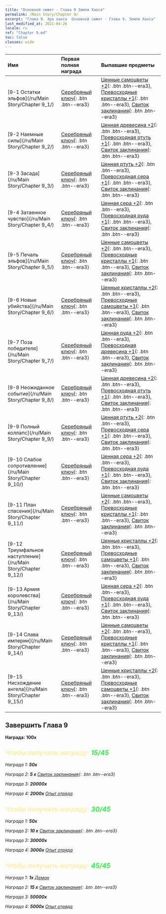 ```yaml
---
title: "Основной сюжет - Глава 9 Земли Хаоса"
permalink: /Main Story/Chapter 9/
excerpt: "Глава 9. Эра хаоса  Основной сюжет - Глава 9. Земли Хаоса"
last_modified_at: 2021-04-26
locale: ru
ref: "Chapter 9.md"
toc: false
classes: wide
---
```


  | Имя |  Первая полная награда | Выпавшие предметы |
  |:------------|:------------|:------------| 
  | [9-1 Остатки эльфов](/ru/Main Story/Chapter 9_1/) | [Серебряный ключ](/ItemsRU/con_693/){: .btn .btn--era3} | [Ценные самоцветы +2](/ItemsRU/mat_30/){: .btn .btn--era3}, [Превосходные кристаллы +1](/ItemsRU/mat_24/){: .btn .btn--era3}, [Свиток заклинания](/ItemsRU/con_694/){: .btn .btn--era3} |
  | [9-2 Наемные силы](/ru/Main Story/Chapter 9_2/) | [Серебряный ключ](/ItemsRU/con_693/){: .btn .btn--era3} | [Ценная древесина +2](/ItemsRU/mat_27/){: .btn .btn--era3}, [Превосходная ртуть +1](/ItemsRU/mat_21/){: .btn .btn--era3}, [Свиток заклинания](/ItemsRU/con_694/){: .btn .btn--era3} |
  | [9-3 Засада](/ru/Main Story/Chapter 9_3/) | [Серебряный ключ](/ItemsRU/con_693/){: .btn .btn--era3} | [Ценная ртуть +2](/ItemsRU/mat_28/){: .btn .btn--era3}, [Превосходная сера +1](/ItemsRU/mat_22/){: .btn .btn--era3}, [Свиток заклинания](/ItemsRU/con_694/){: .btn .btn--era3} |
  | [9-4 Затаенное чувство](/ru/Main Story/Chapter 9_4/) | [Серебряный ключ](/ItemsRU/con_693/){: .btn .btn--era3} | [Ценная сера +2](/ItemsRU/mat_29/){: .btn .btn--era3}, [Превосходная руда +1](/ItemsRU/mat_19/){: .btn .btn--era3}, [Свиток заклинания](/ItemsRU/con_694/){: .btn .btn--era3} |
  | [9-5 Печаль эльфов](/ru/Main Story/Chapter 9_5/) | [Серебряный ключ](/ItemsRU/con_693/){: .btn .btn--era3} | [Ценные самоцветы +2](/ItemsRU/mat_30/){: .btn .btn--era3}, [Превосходные кристаллы +1](/ItemsRU/mat_24/){: .btn .btn--era3}, [Свиток заклинания](/ItemsRU/con_694/){: .btn .btn--era3} |
  | [9-6 Новые убийства](/ru/Main Story/Chapter 9_6/) | [Серебряный ключ](/ItemsRU/con_693/){: .btn .btn--era3} | [Ценные кристаллы +2](/ItemsRU/mat_31/){: .btn .btn--era3}, [Превосходные самоцветы +1](/ItemsRU/mat_23/){: .btn .btn--era3}, [Свиток заклинания](/ItemsRU/con_694/){: .btn .btn--era3} |
  | [9-7 Поза победителя](/ru/Main Story/Chapter 9_7/) | [Серебряный ключ](/ItemsRU/con_693/){: .btn .btn--era3} | [Ценная руда +2](/ItemsRU/mat_26/){: .btn .btn--era3}, [Превосходная древесина +1](/ItemsRU/mat_20/){: .btn .btn--era3}, [Свиток заклинания](/ItemsRU/con_694/){: .btn .btn--era3} |
  | [9-8 Неожиданное событие](/ru/Main Story/Chapter 9_8/) | [Серебряный ключ](/ItemsRU/con_693/){: .btn .btn--era3} | [Ценная древесина +2](/ItemsRU/mat_27/){: .btn .btn--era3}, [Превосходная ртуть +1](/ItemsRU/mat_21/){: .btn .btn--era3}, [Свиток заклинания](/ItemsRU/con_694/){: .btn .btn--era3} |
  | [9-9 Полный коллапс](/ru/Main Story/Chapter 9_9/) | [Серебряный ключ](/ItemsRU/con_693/){: .btn .btn--era3} | [Ценная ртуть +2](/ItemsRU/mat_28/){: .btn .btn--era3}, [Превосходная сера +1](/ItemsRU/mat_22/){: .btn .btn--era3}, [Свиток заклинания](/ItemsRU/con_694/){: .btn .btn--era3} |
  | [9-10 Слабое сопротивление](/ru/Main Story/Chapter 9_10/) | [Серебряный ключ](/ItemsRU/con_693/){: .btn .btn--era3} | [Ценная сера +2](/ItemsRU/mat_29/){: .btn .btn--era3}, [Превосходная руда +1](/ItemsRU/mat_19/){: .btn .btn--era3}, [Свиток заклинания](/ItemsRU/con_694/){: .btn .btn--era3} |
  | [9-11 План спасения](/ru/Main Story/Chapter 9_11/) | [Серебряный ключ](/ItemsRU/con_693/){: .btn .btn--era3} | [Ценные самоцветы +2](/ItemsRU/mat_30/){: .btn .btn--era3}, [Превосходные кристаллы +1](/ItemsRU/mat_24/){: .btn .btn--era3}, [Свиток заклинания](/ItemsRU/con_694/){: .btn .btn--era3} |
  | [9-12 Триумфальное наступление](/ru/Main Story/Chapter 9_12/) | [Серебряный ключ](/ItemsRU/con_693/){: .btn .btn--era3} | [Ценные кристаллы +2](/ItemsRU/mat_31/){: .btn .btn--era3}, [Превосходные самоцветы +1](/ItemsRU/mat_23/){: .btn .btn--era3}, [Свиток заклинания](/ItemsRU/con_694/){: .btn .btn--era3} |
  | [9-13 Армия королевства](/ru/Main Story/Chapter 9_13/) | [Серебряный ключ](/ItemsRU/con_693/){: .btn .btn--era3} | [Ценная сера +2](/ItemsRU/mat_29/){: .btn .btn--era3}, [Превосходная руда +1](/ItemsRU/mat_19/){: .btn .btn--era3}, [Свиток заклинания](/ItemsRU/con_694/){: .btn .btn--era3} |
  | [9-14 Слава империи](/ru/Main Story/Chapter 9_14/) | [Серебряный ключ](/ItemsRU/con_693/){: .btn .btn--era3} | [Ценные самоцветы +2](/ItemsRU/mat_30/){: .btn .btn--era3}, [Превосходные кристаллы +1](/ItemsRU/mat_24/){: .btn .btn--era3}, [Свиток заклинания](/ItemsRU/con_694/){: .btn .btn--era3} |
  | [9-15 Нисхождение ангела](/ru/Main Story/Chapter 9_15/) | [Серебряный ключ](/ItemsRU/con_693/){: .btn .btn--era3} | [Ценные кристаллы +2](/ItemsRU/mat_31/){: .btn .btn--era3}, [Превосходные самоцветы +1](/ItemsRU/mat_23/){: .btn .btn--era3}, [Свиток заклинания](/ItemsRU/con_694/){: .btn .btn--era3} |


## Завершить Глава 9

 **Награда:**  **100x** <i class="fas fa-gem"/>



## <span style="color: #ffeea0">Чтобы получить награду: </span><span style="color: #27f73a">15/45</span>

 Награда 1:  **50x** <i class="fas fa-gem"/>

 Награда 2: **5 x** [Свиток заклинания](/ItemsRU/con_694/){: .btn .btn--era3}

 Награда 3:  **20000x** <i class="fas fa-coins"/>

 Награда 4:  **2000x** [Опыт отряда](/ItemsRU/con_902/)



## <span style="color: #ffeea0">Чтобы получить награду: </span><span style="color: #27f73a">30/45</span>

 Награда 1:  **50x** <i class="fas fa-gem"/>

 Награда 2: **10 x** [Свиток заклинания](/ItemsRU/con_694/){: .btn .btn--era3}

 Награда 3:  **30000x** <i class="fas fa-coins"/>

 Награда 4:  **3000x** [Опыт отряда](/ItemsRU/con_902/)



## <span style="color: #ffeea0">Чтобы получить награду: </span><span style="color: #27f73a">45/45</span>

 Награда 1:  **1x** [Демон](/ru/units/Demon/)

 Награда 2: **15 x** [Свиток заклинания](/ItemsRU/con_694/){: .btn .btn--era3}

 Награда 3:  **50000x** <i class="fas fa-coins"/>

 Награда 4:  **5000x** [Опыт отряда](/ItemsRU/con_902/)

